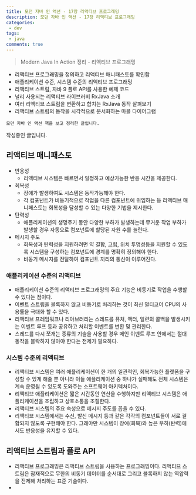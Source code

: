 ```yaml
---
title: 모던 자바 인 액션 - 17장 리액티브 프로그래밍
description: 모던 자바 인 액션 - 17장 리액티브 프로그래밍
categories:
 - dev
tags:
 - java
comments: true
---
```

> Modern Java In Action 정리 - 리액티브 프로그래밍

  * 리액티브 프로그래밍을 정의하고 리액티브 매니패스토를 확인함
  * 애플리케이션 수준, 시스템 수준의 리액티브 프로그래밍
  * 리액티브 스트림, 자바 9 플로 API를 사용한 예제 코드
  * 널리 사용되는 리액티브 라이브러비 RxJava 소개
  * 여러 리액티브 스트림을 변환하고 합치는 RxJava 동작 살펴보기
  * 리액티브 스트림의 동작을 시각적으로 문서화하는 마블 다이어그램

`모던 자바 인 액션 책을 보고 정리한 글입니다.` 

작성중인 글입니다.

## 리액티브 매니패스토
* 반응성
  * 리액티브 시스템은 빠르면서 일정하고 예상가능한 반응 시간을 제공한다. 
* 회복성
  * 장애가 발생하여도 시스템은 동작가능해야 한다.
  * 각 컴포넌트가 비동기적으로 작업을 다른 컴포넌트에 위임하는 등 리액티브 매니페스토는 회복성을 달성할 수 있는 다양한 기법을 제시한다.
* 탄력성
  * 애플리케이션의 생명주기 동안 다양한 부하가 발생하는데 무거운 작업 부하가 발생할 경우 자동으로 컴포넌트에 할당된 자원 수를 늘린다.
* 메시지 주도
  * 회복성과 탄력성을 지원하려면 약 결합, 고립, 위치 투명성등을 지원할 수 있도록 시스템을 구성하는 컴포넌트에 경계를 명확히 정의해야 한다. 
  * 비동기 메시지를 전달하여 컴포넌트 끼리의 통신이 이루어진다.

### 애플리케이션 수준의 리액티브
* 애플리케이션 수준의 리액티브 프로그래밍의 주요 기능은 비동기로 작업을 수행할 수 있다는 점이다. 
* 이벤트 스트림을 블록하지 않고 비동기로 처리하는 것이 최신 멀티코어 CPU의 사용률을 극대화 할 수 있다.
* 리액티브 프레임워크나 리아브러리는 스레드를 퓨처, 액터, 일련의 콜백을 발생시키는 이벤트 루프 등과 공유하고 처리할 이벤트를 변환 및 관리한다.
* 스레드를 다시 쪼개는 종류의 기술을 사용할 경우 메인 이벤트 루프 안에서는 절대 동작을 블락하지 않아야 한다는 전제가 필요하다. 

### 시스템 수준의 리액티브
* 리액티브 시스템은 여러 애플리케이션이 한 개의 일관적인, 회복가능한 플랫폼을 구성할 수 있게 해줄 뿐 아니라 이들 애플리케이션 중 하나가 실패해도 전체 시스템은 계속 운영될 수 있도록 도와주는 소프트웨어 아키텍처이다.
* 리액티브 애플리케이션은 짧은 시간동안 연산을 수행하지만 리액티브 시스템은 애플리케이션을 조립하고 상호소통을 조절한다. 
* 리액티브 시스템의 주요 속성으로 메시지 주도를 꼽을 수 있다.
* 리액티브 시스템에서는 수신, 발신 메시지 등과 같은 각각의 컴포넌트들이 서로 결합되지 않도록 구현해야 한다. 그래야만 시스템이 장애(회복)와 높은 부하(탄력)에서도 반응성을 유지할 수 있다. 

## 리액티브 스트림과 플로 API
* 리액티브 프로그래밍은 리액티브 스트림을 사용하는 프로그래밍이다. 리액티므 스트림은 잠재적으로 무한의 비동기 데이터를 순서대로 그리고 블록하지 않는 역압력을 전제해 처리하는 표준 기술이다. 
* 